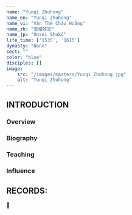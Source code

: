 ```yaml
---
name: "Yunqi Zhuhong"
name_en: "Yunqi Zhuhong"
name_vi: "Vân Thê Châu Hoằng"
name_zh: "雲棲袾宏"
name_jp: "Unsei Shukō"
life_time: ['1535', '1615']
dynasty: "None"
sect: ""
color: "blue"
disciples: []
image: 
    src: "/images/masters/Yunqi_Zhuhong.jpg"
    alt: "Yunqi Zhuhong"
---
```


## INTRODUCTION



### Overview



### Biography



### Teaching



### Influence



## RECORDS:

📖 
